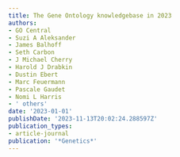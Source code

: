 ```yaml
---
title: The Gene Ontology knowledgebase in 2023
authors:
- GO Central
- Suzi A Aleksander
- James Balhoff
- Seth Carbon
- J Michael Cherry
- Harold J Drabkin
- Dustin Ebert
- Marc Feuermann
- Pascale Gaudet
- Nomi L Harris
- ' others'
date: '2023-01-01'
publishDate: '2023-11-13T20:02:24.288597Z'
publication_types:
- article-journal
publication: '*Genetics*'
---
```


